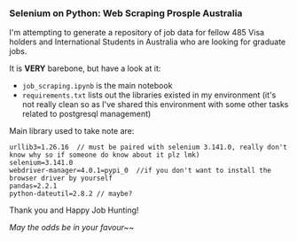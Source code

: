 ### Selenium on Python: Web Scraping Prosple Australia

I'm attempting to generate a repository of job data for fellow 485 Visa holders and International Students in Australia who are looking for graduate jobs.

It is **VERY** barebone, but have a look at it:

- `job_scraping.ipynb` is the main notebook
- `requirements.txt` lists out the libraries existed in my environment (it's not really clean so as I've shared this environment with some other tasks related to postgresql management)

Main library used to take note are:
```
urllib3=1.26.16  // must be paired with selenium 3.141.0, really don't know why so if someone do know about it plz lmk)
selenium=3.141.0
webdriver-manager=4.0.1=pypi_0  //if you don't want to install the browser driver by yourself
pandas=2.2.1
python-dateutil=2.8.2 // maybe?
```

Thank you and Happy Job Hunting!

*May the odds be in your favour~~*
